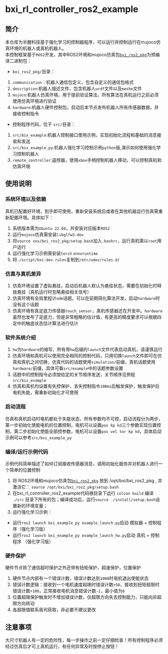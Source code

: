 # bxi_rl_controller_ros2_example

## 简介

本仓库为半醒科技基于强化学习的控制器程序，可以运行并控制运行在mujoco仿真环境的机器人或真机机器人。    
本控制框架基于`ROS2`开发，其中ROS2环境和mujoco仿真包[`bxi_ros2_pkg`](https://github.com/bxirobotics/bxi_ros2_pkg)为预编译二进制包：  
*  `bxi_ros2_pkg/`目录：
1. `communication`：机器人通信包定义，包含自定义的通信包格式
2. `description`:机器人描述文件，包含机器人`urdf`文件以及`meshe`文件
3. `mujoco`:机器人仿真环境，用于提前验证算法，所有算法在真机运行之前必须使用仿真环境进行验证
4. `hardware`:机器人硬件控制包，启动后本节点发布机器人所有传感器数据，并接收控制指令
* 控制程序代码，位于 `src/`目录：
1. `src/bix_example`:机器人控制接口使用示例，实现初始化流程和基础的消息接收和发送
2. `src/bix_example_py`:机器人强化学习控制示例`python`版,演示如何使用强化学习控制机器人
3. `remote_controller`:遥控器，使用`xbox`手柄控制机器人移动，可以控制真机和仿真环境

## 使用说明

### 系统环境以及依赖
真机已配置好环境，到手即可使用，重新安装系统后或者在其他机器运行仿真需重新配置环境。具体如下：
1. 系统版本需为`Ubuntu 22.04`，并安装对应版本`ROS2`
2. 运行`mujoco`仿真需安装`libglfw3-dev`
3. 将`source xxx/bxi_ros2_pkg/setup.bash`加入`.bashrc`，运行真机需以`root`用户运行
4. 运行强化学习示例需安装`torch` `onnxruntime`
5. 将`./script/bxi-dev.rules`复制到`/etc/udev/rules.d/`

### 仿真与真机差异

1. 仿真环境设置了虚拟悬挂，启动后机器人默认为悬挂状态，需要在初始化时释放悬挂（真机运行时忽略悬挂相关信号）
2. 仿真环境有全局里程计`odm`话题，可以在前期简化算法开发，启动`hardware`时没有这个话题
3. 仿真环境有真足底力传感器`touch_sensor`，真机传感器还在开发中。`hardware`虽然也发布了足底力，但是非常粗略的估计值，有更高的精度要求可以根据四足中的触底状态估计算法进行估计

### 软件系统介绍

1. `hw`为`hardware`的缩写，所有带`hw`后缀的`launch`文件代表启动真机，请谨慎运行
2. 仿真环境和真机可以使用完全相同的控制代码，只用切换`launch`文件即可在仿真和真机之间切换，仿真代码的话题使用`simulation/`前缀，真机话题使用`hardware/`前缀，具体可看`src/example`中的话题参数设置
3. 话题中的控制指令必须按给定的关节顺序发送，关节顺序见例程`src/bix_example`
4. 仿真和真机均设置有失控保护，丢失控制指令`100ms`后触发保护，触发保护后电机失能，需重新初始化才可使用

### 启动流程

仿真和真机启动时电机都处于失能状态，所有参数均不可控，启动流程分为两步，第一步初始化使能电机的位置控制，电机可以设置`pos kp kd`三个参数实现位置控制，第二步初始化使能全部控参数，电机可以设置`pos vel tor kp kd`，具体启动示例可以参考`src/bxi_example_py`

### 编译/运行示例代码
示例代码简单描述了如何订阅接收传感器消息，调用初始化服务并对机器人进行一个简单的位置控制    
1. 将 ROS2环境和mujoco仿真包[`bxi_ros2_pkg`](https://github.com/bxirobotics/bxi_ros2_pkg) 放到 /opt/bxi/bxi_ros2_pkg , 并激活它：
   `source /opt/bxi/bxi_ros2_pkg/setup.bash`    
2. 在bxi_rl_controller_ros2_example代码根目录下运行 `colcon build` 编译 `./src` 目录下所有的包；编译成功后，运行`source ./install/setup.bash`设置新的环境变量；    
3. 运行强化学习示例：
* 运行`ros2 launch bxi_example_py example_launch.py`启动 模拟器 + 控制程序（强化学习版）    
* 运行`ros2 launch bxi_example_py example_launch_hw.py`启动 真机 + 控制程序 （强化学习版）

### 硬件保护
硬件节点除了通信超时保护之外还带有扭矩保护，超速保护，位置保护
1. 硬件节点内部有一个错误计数，错误计数达到`1000`时电机退出使能状态
2. 错误计数逻辑：接收到一个电机速度超限时错误计数`+50`，接收到扭矩超限时错误计数`+100`，正常接收电机消息错误计数`-1`，最小值为`0`
3. 位置超限保护触发时不增加错误计数，仅超限方向失去控制能力，只能向非超限方向转动
4. 各超限值联系我司获取，非必要不建议更改

## 注意事项
大尺寸机器人有一定的危险性，每一步操作之前一定仔细检查！所有控制程序必须经过仿真后才可上真机运行，有任何异常及时按停止按钮！

